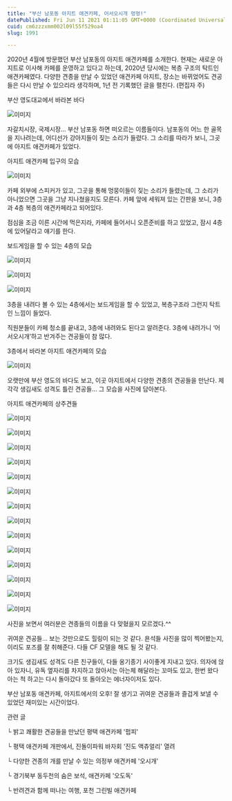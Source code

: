 ```yaml
---
title: "부산 남포동 아지트 애견카페, 어서오시개 멍멍!"
datePublished: Fri Jun 11 2021 01:11:05 GMT+0000 (Coordinated Universal Time)
cuid: cm6zzzxmm002l09l55f529oa4
slug: 1991

---
```



2020년 4월에 방문했던 부산 남포동의 아지트 애견카페를 소개한다. 현재는 새로운 아지트로 이사해 카페를 운영하고 있다고 하는데, 2020년 당시에는 복층 구조의 탁트인 애견카페였다. 다양한 견종을 만날 수 있었던 애견카페 아지트, 장소는 바뀌었어도 견공들은 다시 만날 수 있으리라 생각하며, 1년 전 기록했던 글을 펼친다. (편집자 주)

부산 영도대교에서 바라본 바다

![이미지](https://cdn.hashnode.com/res/hashnode/image/upload/v1739249039942/d8f9159e-6a7e-4318-822f-db41708f2db9.jpeg)

자갈치시장, 국제시장… 부산 남포동 하면 떠오르는 이름들이다. 남포동의 어느 한 골목을 지나려는데, 어디선가 강아지들이 짖는 소리가 들렸다. 그 소리를 따라가 보니, 그곳에 아지트 애견카페가 있었다.

아지트 애견카페 입구의 모습

![이미지](https://cdn.hashnode.com/res/hashnode/image/upload/v1739249042260/a64d2cc9-c00b-4835-bf65-2536ae4cd97c.jpeg)

카페 외부에 스피커가 있고, 그곳을 통해 멍뭉이들이 짖는 소리가 들렸는데, 그 소리가 아니었으면 그곳을 그냥 지나쳤을지도 모른다. 카페 앞에 세워져 있는 간판을 보니, 3층과 4층 복층의 애견카페라고 되어있다.

점심을 조금 이른 시간에 먹은지라, 카페에 들어서니 오픈준비를 하고 있었고, 잠시 4층에 있어달라고 얘기를 한다.

보드게임을 할 수 있는 4층의 모습

![이미지](https://cdn.hashnode.com/res/hashnode/image/upload/v1739249044758/d87f24ec-09cb-48b9-a2ad-12abe4be325e.jpeg)

![이미지](https://cdn.hashnode.com/res/hashnode/image/upload/v1739249047050/0fa07fab-0c8e-47d5-915a-caf39cc714ac.jpeg)

![이미지](https://cdn.hashnode.com/res/hashnode/image/upload/v1739249049081/dfbe7c39-2032-4787-a24a-98fbd1f1f5f1.jpeg)

3층을 내려다 볼 수 있는 4층에서는 보드게임을 할 수 있었고, 복층구조라 그런지 탁트인 느낌이 들었다.

직원분들이 카페 청소를 끝내고, 3층에 내려와도 된다고 알려준다. 3층에 내려가니 ‘어서오시개’하고 반겨주는 견공들이 참 많다.

3층에서 바라본 아지트 애견카페의 모습

![이미지](https://cdn.hashnode.com/res/hashnode/image/upload/v1739249051251/febd7ed8-3d14-4d5a-84c5-9f37b1e07360.jpeg)

오랫만에 부산 영도의 바다도 보고, 이곳 아지트에서 다양한 견종의 견공들을 만난다. 제 각각 생김새도 성격도 틀린 견공들… 그 모습을 사진에 담아본다.

아지트 애견카페의 상주견들

![이미지](https://cdn.hashnode.com/res/hashnode/image/upload/v1739249053559/3d75bb6e-6dc4-467f-9eab-8cafd9ba8181.jpeg)

![이미지](https://cdn.hashnode.com/res/hashnode/image/upload/v1739249055867/4521d115-d4d5-4dda-8404-93e7090ba34d.jpeg)

![이미지](https://cdn.hashnode.com/res/hashnode/image/upload/v1739249058290/f26c2f33-a76d-43c5-b49a-57ddadbc5582.jpeg)

![이미지](https://cdn.hashnode.com/res/hashnode/image/upload/v1739249060445/99fe4961-37a0-45df-97f4-84a0f9c94557.jpeg)

![이미지](https://cdn.hashnode.com/res/hashnode/image/upload/v1739249062654/25c02599-5756-45da-8a9e-9768cf998691.jpeg)

![이미지](https://cdn.hashnode.com/res/hashnode/image/upload/v1739249064573/a9b04925-9a59-4d9f-ae10-1ae91ba1d114.jpeg)

![이미지](https://cdn.hashnode.com/res/hashnode/image/upload/v1739249066675/8530b826-b376-47df-b9b9-fa6768b4a6af.jpeg)

![이미지](https://cdn.hashnode.com/res/hashnode/image/upload/v1739249068946/47655d9c-dfa7-4ba1-9847-32e42a6041a7.jpeg)

![이미지](https://cdn.hashnode.com/res/hashnode/image/upload/v1739249070839/db042f60-f238-4e16-8f98-e782ee675322.jpeg)

![이미지](https://cdn.hashnode.com/res/hashnode/image/upload/v1739249072795/197f87aa-6e3e-4fb4-ab6d-2b9de868c3e7.jpeg)

![이미지](https://cdn.hashnode.com/res/hashnode/image/upload/v1739249074765/3d0d2cf0-007c-4ff1-ba72-55b2c6646750.jpeg)

![이미지](https://cdn.hashnode.com/res/hashnode/image/upload/v1739249077710/d4c70bc5-8750-42c6-af8a-f4d9eae1b441.jpeg)

![이미지](https://cdn.hashnode.com/res/hashnode/image/upload/v1739249079816/810cbf07-9e11-4746-89b0-0a6919d5b90b.jpeg)

![이미지](https://cdn.hashnode.com/res/hashnode/image/upload/v1739249081852/cf2f681c-2dfd-4398-abb8-a1f8fb39e424.jpeg)

사진을 보면서 여러분은 견종들의 이름을 다 맞혔을지 모르겠다.^^

귀여운 견공들… 보는 것만으로도 힐링이 되는 것 같다. 욘석들 사진을 많이 찍어봤는지, 이리도 포즈를 잘 취해준다. 다들 CF 모델을 해도 될 것 같다.

크기도 생김새도 성격도 다른 친구들이, 다들 옹기종기 사이좋게 지내고 있다. 의자에 앉아 있자니, 유독 옆자리를 차지하고 앉아서는 아는체 해달라는 꼬마도 있고, 한번 왔다 아는 척 하고는 다시 돌아갔다 또 돌아오는 에너자이저도 있다.

부산 남포동 애견카페, 아지트에서의 오후! 잘 생기고 귀여운 견공들과 즐겁게 보낼 수 있었던 재미있는 시간이었다.

관련 글

└ 밝고 쾌활한 견공들을 만났던 평택 애견카페 '펍피'

└ 평택 애견카페 개판에서, 진돌이파워 바자회 '진도 액츄얼리' 열려

└ 다양한 견종의 개를 만날 수 있는 의정부 애견카페 '오시개'

└ 경기북부 동두천의 숨은 보석, 애견카페 '오도독'

└ 반려견과 함께 떠나는 여행, 포천 그린빌 애견카페